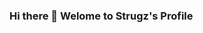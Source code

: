 ### Hi there 👋 Welome to Strugz's Profile

<!--
**strugz/strugz** is a ✨ _special_ ✨ repository because its `README.md` (this file) appears on your GitHub profile.

Here are some ideas to get you started:

### 🔭 I’m currently working on Marsman Drysdale Medical Product Inc.
### 🌱 I’m currently learning .net maui. 
### 🤔 I’m looking for help with .net maui mobile developing
- 💬 Ask me about ...
- 📫 How to reach me: ...
- 😄 Pronouns: ...
### ⚡ Fun fact: 9 years in programming but never been in a developing company.
-->
